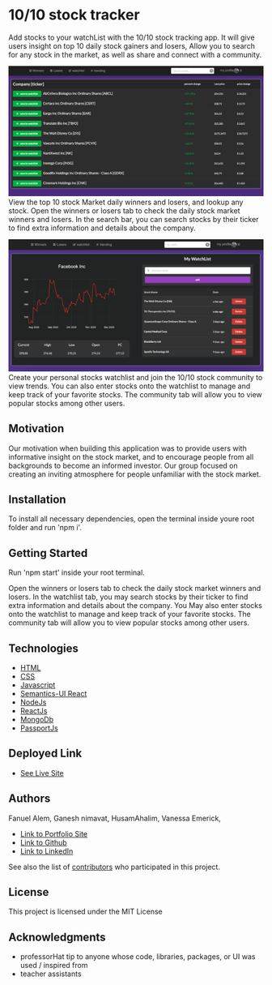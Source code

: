 # 10/10 stock tracker

Add stocks to your watchList with the 10/10 stock tracking app. It will give users insight on top 10 daily stock gainers and losers, Allow you to search for any stock in the market, as well as share and connect with a community. 


<!-- ![Project Image](stock.png) -->

<!-- ![Project Image](stock1.png) -->

<!-- ![Project Image](readmeImage.png) -->

![Project Image](topgainers.png)
View the top 10 stock Market daily winners and losers, and lookup any stock.
Open the winners or losers tab to check the daily stock market winners and losers. In the search bar, you can search stocks by their ticker to find extra information and details about the company.

![Project Image](watchL.png)
Create your personal stocks watchlist and join the 10/10 stock community to view trends.
You can also enter stocks onto the watchlist to manage and keep track of your favorite stocks. The community tab will allow you to view popular stocks among other users.




## Motivation

Our motivation when building this application was to provide users with informative insight on the stock market, and to encourage people from all backgrounds to become an informed investor. Our group focused on creating an inviting atmosphere for people unfamiliar with the stock market.

## Installation 

To install all necessary dependencies, open the terminal inside youre root folder and run 'npm i'. 

## Getting Started
Run 'npm start' inside your root terminal.

Open the winners or losers tab to check the daily stock market winners and losers. In the watchlist tab, you may search stocks by their ticker to find extra information and details about the company. You May also enter stocks onto the watchlist to manage and keep track of your favorite stocks. The community tab will allow you to view popular stocks among other users.

## Technologies

* [HTML](https://developer.mozilla.org/en-US/docs/Web/HTML)
* [CSS](https://developer.mozilla.org/en-US/docs/Web/CSS)
* [Javascript](https://developer.mozilla.org/en-US/docs/Web/JavaScript)
* [Semantics-UI React](https://react.semantic-ui.com/)
* [NodeJs](https://developer.mozilla.org/en-US/docs/Glossary/Node.js)
* [ReactJs](https://developer.mozilla.org/en-US/docs/Learn/Tools_and_testing/Client-side_JavaScript_frameworks/React_getting_started)
* [MongoDb](https://www.mongodb.com/cloud/atlas/lp/try2?utm_source=google&utm_campaign=gs_americas_united_states_search_brand_atlas_desktop&utm_term=mongodb&utm_medium=cpc_paid_search&utm_ad=e&utm_ad_campaign_id=1718986498&gclid=Cj0KCQjwzbv7BRDIARIsAM-A6-2M3idV1X1f4PeHuJ9j77PNXa9d7p4AZa0zlIgQ395ijXQ-4sbPWRsaAuo7EALw_wcB)
* [PassportJs](http://www.passportjs.org/packages/passport-jwt/)

## Deployed Link

* [See Live Site](https://thawing-bastion-89215.herokuapp.com/)


## Authors

Fanuel Alem, Ganesh nimavat, HusamAhalim, Vanessa Emerick,


- [Link to Portfolio Site](https://fanuel-react-app.herokuapp.com/)
- [Link to Github](https://github.com/fanuelalem/basic-portfolio-new)
- [Link to LinkedIn](https://www.linkedin.com/in/fanuel-alem-12991b32/)

See also the list of [contributors](https://github.com/fanuelalem/Project-3/graphs/contributors) who participated in this project.

## License

This project is licensed under the MIT License 

## Acknowledgments

* professorHat tip to anyone whose code, libraries, packages, or UI was used  / inspired from
* teacher assistants